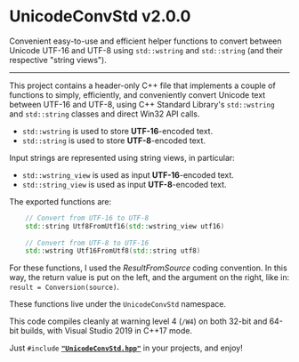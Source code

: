 # UnicodeConvStd v2.0.0
Convenient easy-to-use and efficient helper functions to convert between Unicode UTF-16 and UTF-8 
using `std::wstring` and `std::string` (and their respective "string views").

---

This project contains a header-only C++ file that implements a couple of functions
to simply, efficiently, and conveniently convert Unicode text between UTF-16 and UTF-8, 
using C++ Standard Library's `std::wstring` and `std::string` classes and direct Win32 API calls.

- `std::wstring` is used to store **UTF-16**-encoded text.
- `std::string` is used to store **UTF-8**-encoded text.

Input strings are represented using string views, in particular:

- `std::wstring_view` is used as input **UTF-16**-encoded text.
- `std::string_view` is used as input **UTF-8**-encoded text.

The exported functions are:

```cpp
    // Convert from UTF-16 to UTF-8
    std::string Utf8FromUtf16(std::wstring_view utf16)
    
    // Convert from UTF-8 to UTF-16
    std::wstring Utf16FromUtf8(std::string utf8)
```

For these functions, I used the *ResultFromSource* coding convention.
In this way, the return value is put on the left, and the argument on the right,
like in: `result = Conversion(source)`.


These functions live under the `UnicodeConvStd` namespace.

This code compiles cleanly at warning level 4 (`/W4`)
on both 32-bit and 64-bit builds, with Visual Studio 2019 in C++17 mode.

Just `#include` [**`"UnicodeConvStd.hpp"`**](UnicodeConvStd/UnicodeConvStd.hpp) in your projects, 
and enjoy!

